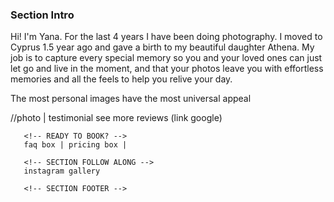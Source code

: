 ### Section Intro

Hi! I'm Yana. For the last 4 years I have been doing photography. I moved to Cyprus 1.5 year ago and gave a birth to my beautiful daughter Athena. My job is to capture every special memory so you and your loved ones can just let go and live in the moment, and that your photos leave you with effortless memories and all the feels to help you relive your day.

The most personal images have the most universal appeal

 <!-- SECTION  TESTIMONIALS-->

//photo | testimonial
see more reviews (link google)

  <!-- SECTION FEATURED STORIES -->

       <!-- READY TO BOOK? -->
       faq box | pricing box |

       <!-- SECTION FOLLOW ALONG -->
       instagram gallery

       <!-- SECTION FOOTER -->
